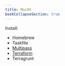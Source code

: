 ```yaml
---
title: MacOS
bookCollapseSection: true
---
```


Install:

- Homebrew
- Taskfile
- [Multipass](https://multipass.run/install)
- [Terraform](https://developer.hashicorp.com/terraform/install)
- Terragrunt
